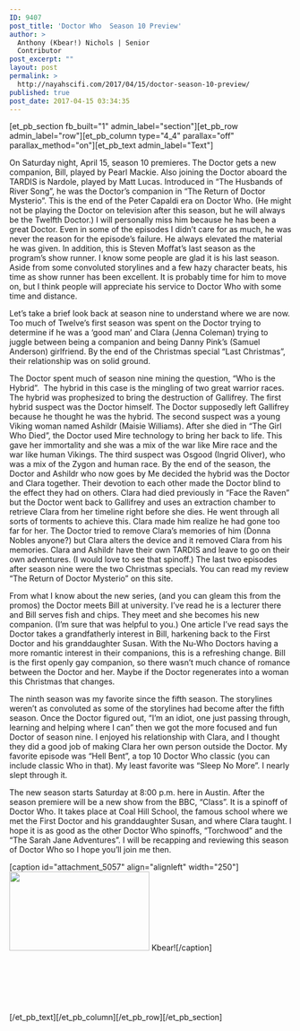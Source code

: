 ```yaml
---
ID: 9407
post_title: 'Doctor Who  Season 10 Preview'
author: >
  Anthony (Kbear!) Nichols | Senior
  Contributor
post_excerpt: ""
layout: post
permalink: >
  http://nayahscifi.com/2017/04/15/doctor-season-10-preview/
published: true
post_date: 2017-04-15 03:34:35
---
```

[et_pb_section fb_built="1" admin_label="section"][et_pb_row admin_label="row"][et_pb_column type="4_4" parallax="off" parallax_method="on"][et_pb_text admin_label="Text"]<p>On Saturday night, April 15, season 10 premieres. The Doctor gets a new companion, Bill, played by Pearl Mackie. Also joining the Doctor aboard the TARDIS is Nardole, played by Matt Lucas. Introduced in &ldquo;The Husbands of River Song&rdquo;, he was the Doctor&rsquo;s companion in &ldquo;The Return of Doctor Mysterio&rdquo;. This is the end of the Peter Capaldi era on Doctor Who. (He might not be playing the Doctor on television after this season, but he will always be the Twelfth Doctor.) I will personally miss him because he has been a great Doctor. Even in some of the episodes I didn&rsquo;t care for as much, he was never the reason for the episode&rsquo;s failure. He always elevated the material he was given. In addition, this is Steven Moffat&rsquo;s last season as the program&rsquo;s show runner. I know some people are glad it is his last season. Aside from some convoluted storylines and a few hazy character beats, his time as show runner has been excellent. It is probably time for him to move on, but I think people will appreciate his service to Doctor Who with some time and distance.</p>
<p>Let&rsquo;s take a brief look back at season nine to understand where we are now. Too much of Twelve&rsquo;s first season was spent on the Doctor trying to determine if he was a &lsquo;good man&rsquo; and Clara (Jenna Coleman) trying to juggle between being a companion and being Danny Pink&rsquo;s (Samuel Anderson) girlfriend. By the end of the Christmas special &ldquo;Last Christmas&rdquo;, their relationship was on solid ground.</p>
<p>The Doctor spent much of season nine mining the question, &ldquo;Who is the Hybrid&rdquo;. &nbsp;The hybrid in this case is the mingling of two great warrior races. The hybrid was prophesized to bring the destruction of Gallifrey. The first hybrid suspect was the Doctor himself. The Doctor supposedly left Gallifrey because he thought he was the hybrid. The second suspect was a young Viking woman named Ashildr (Maisie Williams). After she died in &ldquo;The Girl Who Died&rdquo;, the Doctor used Mire technology to bring her back to life. This gave her immortality and she was a mix of the war like Mire race and the war like human Vikings. The third suspect was Osgood (Ingrid Oliver), who was a mix of the Zygon and human race. By the end of the season, the Doctor and Ashildr who now goes by Me decided the hybrid was the Doctor and Clara together. Their devotion to each other made the Doctor blind to the effect they had on others. Clara had died previously in &ldquo;Face the Raven&rdquo; but the Doctor went back to Gallifrey and uses an extraction chamber to retrieve Clara from her timeline right before she dies. He went through all sorts of torments to achieve this. Clara made him realize he had gone too far for her. The Doctor tried to remove Clara&rsquo;s memories of him (Donna Nobles anyone?) but Clara alters the device and it removed Clara from his memories. Clara and Ashildr have their own TARDIS and leave to go on their own adventures. (I would love to see that spinoff.) The last two episodes after season nine were the two Christmas specials. You can read my review &ldquo;The Return of Doctor Mysterio&rdquo; on this site.</p>
<p>From what I know about the new series, (and you can gleam this from the promos) the Doctor meets Bill at university. I&rsquo;ve read he is a lecturer there and Bill serves fish and chips. They meet and she becomes his new companion. (I&rsquo;m sure that was helpful to you.) One article I&rsquo;ve read says the Doctor takes a grandfatherly interest in Bill, harkening back to the First Doctor and his granddaughter Susan. With the Nu-Who Doctors having a more romantic interest in their companions, this is a refreshing change. Bill is the first openly gay companion, so there wasn&rsquo;t much chance of romance between the Doctor and her. Maybe if the Doctor regenerates into a woman this Christmas that changes.</p>
<p>The ninth season was my favorite since the fifth season. The storylines weren&rsquo;t as convoluted as some of the storylines had become after the fifth season. Once the Doctor figured out, &ldquo;I&rsquo;m an idiot, one just passing through, learning and helping where I can&rdquo; then we got the more focused and fun Doctor of season nine. I enjoyed his relationship with Clara, and I thought they did a good job of making Clara her own person outside the Doctor. My favorite episode was &ldquo;Hell Bent&rdquo;, a top 10 Doctor Who classic (you can include classic Who in that). My least favorite was &ldquo;Sleep No More&rdquo;. I nearly slept through it.</p>
<p>The new season starts Saturday at 8:00 p.m. here in Austin. After the season premiere will be a new show from the BBC, &ldquo;Class&rdquo;. It is a spinoff of Doctor Who. It takes place at Coal Hill School, the famous school where we met the First Doctor and his granddaughter Susan, and where Clara taught. I hope it is as good as the other Doctor Who spinoffs, &ldquo;Torchwood&rdquo; and the &ldquo;The Sarah Jane Adventures&rdquo;. I will be recapping and reviewing this season of Doctor Who so I hope you&rsquo;ll join me then.</p>
<p>[caption id="attachment_5057" align="alignleft" width="250"]<img class="wp-image-5057 size-thumbnail" src="http://nayahscifi.com/wp-content/uploads/2017/01/KBear-250x141.png" alt="" width="250" height="141" /> Kbear![/caption]</p>
<p>&nbsp;</p>
<p>&nbsp;</p>
<p>&nbsp;</p>[/et_pb_text][/et_pb_column][/et_pb_row][/et_pb_section]